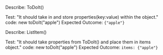 Describe: ToDoIt()

Test: "It should take in and store properties(key:value) within the object."
code: new toDoIt("apple")
Expected Outcome: `{"apple"}`

Describe: ListItem()

Test: "It should take properties from ToDoIt() and place them in items object."
code: new toDoIt("apple")
Expected Outcome: `items: {"apple"}`
